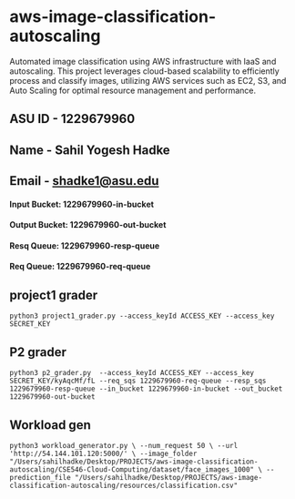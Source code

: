 # aws-image-classification-autoscaling
Automated image classification using AWS infrastructure with IaaS and autoscaling. This project leverages cloud-based scalability to efficiently process and classify images, utilizing AWS services such as EC2, S3, and Auto Scaling for optimal resource management and performance.


## ASU ID - 1229679960
## Name - Sahil Yogesh Hadke
## Email - shadke1@asu.edu

#### Input Bucket: 1229679960-in-bucket
#### Output Bucket: 1229679960-out-bucket
#### Resq Queue: 1229679960-resp-queue
#### Req Queue: 1229679960-req-queue

## project1 grader
`
python3 project1_grader.py --access_keyId ACCESS_KEY --access_key SECRET_KEY
`

## P2 grader
`
python3 p2_grader.py  --access_keyId ACCESS_KEY --access_key SECRET_KEY/kyAqcMf/fL --req_sqs 1229679960-req-queue --resp_sqs 1229679960-resp-queue --in_bucket 1229679960-in-bucket --out_bucket 1229679960-out-bucket
`

## Workload gen
`
python3 workload_generator.py \
 --num_request 50 \
 --url 'http://54.144.101.120:5000/' \
 --image_folder "/Users/sahilhadke/Desktop/PROJECTS/aws-image-classification-autoscaling/CSE546-Cloud-Computing/dataset/face_images_1000" \
 --prediction_file "/Users/sahilhadke/Desktop/PROJECTS/aws-image-classification-autoscaling/resources/classification.csv"
 `